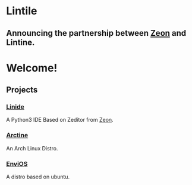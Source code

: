 # Lintile
## Announcing the partnership between [Zeon](https://zeon.dev/) and Lintine.
# Welcome!
## Projects
### [Linide](https://github.com/Lintine/Linide)
A Python3 IDE Based on Zeditor from [Zeon](https://zeon.dev/).
### [Arctine](https://lintine.github.io/arctine-docs/)
An Arch Linux Distro.
### [EnviOS](https://lintine.github.io/EnviOS/)
A distro based on ubuntu.
